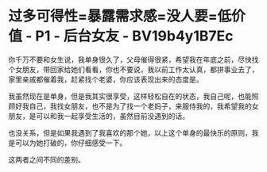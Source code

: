 # 过多可得性=暴露需求感=没人要=低价值 - P1 - 后台女友 - BV19b4y1B7Ec

你千万不要和女生说，我单身很久了，父母催得很紧，希望我在年底之前，尽快找个女朋友，带回家给她们看看，你也不要说，我以前工作太认真，都拼事业去了，家里亲戚都催着我，赶紧找个老婆，你应该表现出来的态度是。

我虽然现在是单身，但是我其实很享受，这样轻松自在的状态，我自己呢，也能照顾好我自己，我找女朋友，也不是为了找一个老妈子，来服侍我的，我希望我的女朋友，是可以和我一起享受生活的，虽然目前没遇到的话。

也没关系，但是如果我遇到了我喜欢的那个她，以上这个单身的最快乐的原则，我是可以为她打破的，你仔细感受一下。

这两者之间不同的差别。